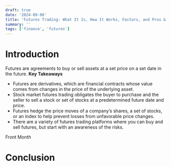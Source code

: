 ```yaml
---
draft: true
date: '2024-09-06'
title: 'Futures Trading: What It Is, How It Works, Factors, and Pros & Cons'
summary: ''
tags: ['finance', 'futures']
---
```


# Introduction

Futures are agreements to buy or sell assets at a set price on a set date in the future.
**Key Takeaways**

- Futures are derivatives, which are financial contracts whose value comes from changes in the price of the underlying asset.
- Stock market futures trading obligates the buyer to purchase and the seller to sell a stock or set of stocks at a predetermined future date and price.
- Futures hedge the price moves of a company’s shares, a set of stocks, or an index to help prevent losses from unfavorable price changes.
- There are a variety of futures trading platforms where you can buy and sell futures, but start with an awareness of the risks.

Front Month

# Conclusion
